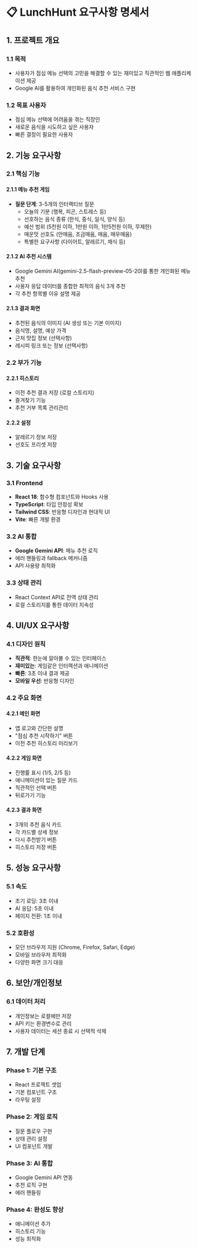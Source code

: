 # 📋 LunchHunt 요구사항 명세서

## 1. 프로젝트 개요

### 1.1 목적

- 사용자가 점심 메뉴 선택의 고민을 해결할 수 있는 재미있고 직관적인 웹 애플리케이션 제공
- Google AI를 활용하여 개인화된 음식 추천 서비스 구현

### 1.2 목표 사용자

- 점심 메뉴 선택에 어려움을 겪는 직장인
- 새로운 음식을 시도하고 싶은 사용자
- 빠른 결정이 필요한 사용자

## 2. 기능 요구사항

### 2.1 핵심 기능

#### 2.1.1 메뉴 추천 게임

- **질문 단계**: 3-5개의 인터랙티브 질문
  - 오늘의 기분 (행복, 피곤, 스트레스 등)
  - 선호하는 음식 종류 (한식, 중식, 일식, 양식 등)
  - 예산 범위 (5천원 이하, 1만원 이하, 1만5천원 이하, 무제한)
  - 매운맛 선호도 (안매움, 조금매움, 매움, 매우매움)
  - 특별한 요구사항 (다이어트, 알레르기, 채식 등)

#### 2.1.2 AI 추천 시스템

- Google Gemini AI(gemini-2.5-flash-preview-05-20)를 통한 개인화된 메뉴 추천
- 사용자 응답 데이터를 종합한 최적의 음식 3개 추천
- 각 추천 항목별 이유 설명 제공

#### 2.1.3 결과 화면

- 추천된 음식의 이미지 (AI 생성 또는 기본 이미지)
- 음식명, 설명, 예상 가격
- 근처 맛집 정보 (선택사항)
- 레시피 링크 또는 정보 (선택사항)

### 2.2 부가 기능

#### 2.2.1 히스토리

- 이전 추천 결과 저장 (로컬 스토리지)
- 즐겨찾기 기능
- 추천 거부 목록 관리관리

#### 2.2.2 설정

- 알레르기 정보 저장
- 선호도 프리셋 저장

## 3. 기술 요구사항

### 3.1 Frontend

- **React 18**: 함수형 컴포넌트와 Hooks 사용
- **TypeScript**: 타입 안정성 확보
- **Tailwind CSS**: 반응형 디자인과 현대적 UI
- **Vite**: 빠른 개발 환경

### 3.2 AI 통합

- **Google Gemini API**: 메뉴 추천 로직
- 에러 핸들링과 fallback 메커니즘
- API 사용량 최적화

### 3.3 상태 관리

- React Context API로 전역 상태 관리
- 로컬 스토리지를 통한 데이터 지속성

## 4. UI/UX 요구사항

### 4.1 디자인 원칙

- **직관적**: 한눈에 알아볼 수 있는 인터페이스
- **재미있는**: 게임같은 인터랙션과 애니메이션
- **빠른**: 3초 이내 결과 제공
- **모바일 우선**: 반응형 디자인

### 4.2 주요 화면

#### 4.2.1 메인 화면

- 앱 로고와 간단한 설명
- "점심 추천 시작하기" 버튼
- 이전 추천 히스토리 미리보기

#### 4.2.2 게임 화면

- 진행률 표시 (1/5, 2/5 등)
- 애니메이션이 있는 질문 카드
- 직관적인 선택 버튼
- 뒤로가기 기능

#### 4.2.3 결과 화면

- 3개의 추천 음식 카드
- 각 카드별 상세 정보
- 다시 추천받기 버튼
- 히스토리 저장 버튼

## 5. 성능 요구사항

### 5.1 속도

- 초기 로딩: 3초 이내
- AI 응답: 5초 이내
- 페이지 전환: 1초 이내

### 5.2 호환성

- 모던 브라우저 지원 (Chrome, Firefox, Safari, Edge)
- 모바일 브라우저 최적화
- 다양한 화면 크기 대응

## 6. 보안/개인정보

### 6.1 데이터 처리

- 개인정보는 로컬에만 저장
- API 키는 환경변수로 관리
- 사용자 데이터는 세션 종료 시 선택적 삭제

## 7. 개발 단계

### Phase 1: 기본 구조

- React 프로젝트 셋업
- 기본 컴포넌트 구조
- 라우팅 설정

### Phase 2: 게임 로직

- 질문 플로우 구현
- 상태 관리 설정
- UI 컴포넌트 개발

### Phase 3: AI 통합

- Google Gemini API 연동
- 추천 로직 구현
- 에러 핸들링

### Phase 4: 완성도 향상

- 애니메이션 추가
- 히스토리 기능
- 성능 최적화
